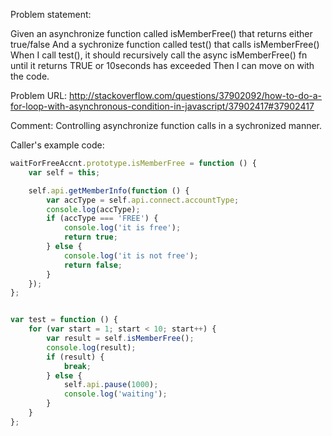 Problem statement:

Given an asynchronize function called isMemberFree() that returns either true/false
  And a sychronize function called test() that calls isMemberFree()
 When I call test(), it should recursively call the async isMemberFree() fn until it returns TRUE or 10seconds has exceeded
 Then I can move on with the code.
  

Problem URL: 
http://stackoverflow.com/questions/37902092/how-to-do-a-for-loop-with-asynchronous-condition-in-javascript/37902417#37902417

Comment:
Controlling asynchronize function calls in a sychronized manner.


Caller's example code:
```javascript
waitForFreeAccnt.prototype.isMemberFree = function () {
    var self = this;

    self.api.getMemberInfo(function () {
        var accType = self.api.connect.accountType;
        console.log(accType);
        if (accType === 'FREE') {
            console.log('it is free');
            return true;
        } else {
            console.log('it is not free');
            return false;
        }
    });
};


var test = function () {
    for (var start = 1; start < 10; start++) {
        var result = self.isMemberFree();
        console.log(result);
        if (result) {
            break;
        } else {
            self.api.pause(1000);
            console.log('waiting');
        }
    }
};
```
